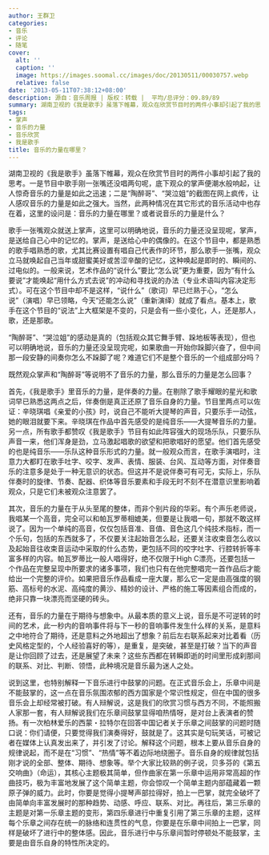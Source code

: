 ```yaml
---
author: 王群卫
categories:
- 音乐
- 评论
- 随笔
cover:
  alt: ''
  caption: ''
  image: https://images.soomal.cc/images/doc/20130511/00030757.webp
  relative: false
date: '2013-05-11T07:38:12+08:00'
description: 源自：音乐周报 | 版权：转载 |  平均/总评分：09.89/89
summary: 湖南卫视的《我是歌手》虽落下帷幕，观众在欣赏节目时的两件小事却引起了我的思考。一是节目中歌手刚一张嘴还没唱两句呢，底下观众的掌声便潮水般响起，让人惊奇音乐的力量是如此之迅速；二是“陶醉哥”、“哭泣姐”的截图在网上疯传，让人感叹音乐的力量是如此之强大。当然，此两种情况在其它形式的音乐活动中也存在着……
tags:
- 掌声
- 音乐的力量
- 音乐欣赏
- 我是歌手
title: 音乐的力量在哪里？
---
```


湖南卫视的《我是歌手》虽落下帷幕，观众在欣赏节目时的两件小事却引起了我的思考。一是节目中歌手刚一张嘴还没唱两句呢，底下观众的掌声便潮水般响起，让人惊奇音乐的力量是如此之迅速；二是“陶醉哥”、“哭泣姐”的截图在网上疯传，让人感叹音乐的力量是如此之强大。当然，此两种情况在其它形式的音乐活动中也存在着，这里的设问是：音乐的力量在哪里？或者说音乐的力量是什么？

歌手一张嘴观众就送上掌声，这里可以明确地说，音乐的力量还没呈现呢，掌声，是送给自己心中的记忆的。掌声，是送给心中的偶像的。在这个节目中，都是熟悉的歌手唱熟悉的歌，尤其比赛设置有唱自己代表作的环节，那么歌手一张嘴，观众立马就唤起自己当年或甜蜜美好或苦涩辛酸的记忆，这种唤起是即时的、瞬间的、过电似的。一般来说，艺术作品的“说什么”要比“怎么说”更为重要，因为“有什么要说”才能唤起“用什么方式去说”的冲动和寻找说的办法（专业术语叫内容决定形式）。可在这个节目中却不是这样，“说什么”（歌词）早已烂熟于心，“怎么说”（演唱）早已领略，今天“还能怎么说”（重新演绎）就成了看点。基本上，歌手在这个节目的“说法”上大框架是不变的，只是会有一些小变化，人，还是那人，歌，还是那歌。

“陶醉哥”、“哭泣姐”的感动是真的（包括观众其它舞手臂、跺地板等表现），但也可以明确地说，音乐的力量还没呈现完呢，如果歌曲一开始你跺脚兴奋了，但中间那一段安静的间奏你怎么不跺脚了呢？难道它们不是整个音乐的一个组成部分吗？

既然观众掌声和“陶醉哥”等说明不了音乐的力量，那么音乐的力量是怎么回事？

首先，《我是歌手》里音乐的力量，是伴奏的力量。在剔除了歌手耀眼的星光和歌词早已熟悉这两点之后，伴奏倒是真正还原了音乐自身的力量。节目里两点可以佐证：辛晓琪唱《亲爱的小孩》时，说自己不能听大提琴的声音，只要乐手一动弦，她的眼泪就要下来。辛晓琪在作品中首先感受的是纯音乐――大提琴音乐的力量。另一点，所有歌手都赞叹《我是歌手》节目有如此阵容强大的现场乐队，只要乐队声音一来，他们浑身是劲，立马激起唱歌的欲望和把歌唱好的愿望。他们首先感受的也是纯音乐――乐队这种音乐形式的力量。就一般观众而言，在歌手演唱时，注意力大都盯在歌手吐字、咬字、发声、表情、服装、台风、互动等方面，对伴奏音乐的注意多是处于一种无意识的状态。但这并不是说伴奏可有可无，实际上，乐队伴奏时的旋律、节奏、配器、织体等音乐要素和手段无时不刻不在潜意识里影响着观众，只是它们未被观众注意罢了。

其次，音乐的力量在于从头至尾的整体，而非个别片段的华彩。有个声乐老师说，我唱某一个高音，完全可以和帕瓦罗蒂相媲美，但要是让我唱一句，那就不敢这样说了。因为一个单纯的高音，仅仅包括音准、音值、音色这几个纯技术指标，而一个乐句，包括的东西就多了，不仅要关注起始音怎么起，还要关注收束音怎么收以及起始音往收束音运动中采取的什么态势，更包括不同的咬字吐字、行腔转折等丰富多样的内容。帕瓦罗蒂比一般人唱得好，绝不仅限于High C漂亮，还要包括一个作品在完整呈现中所要求的诸多事项，我们也只有在他完整唱完一首作品后才能给出一个完整的评价。如果把音乐作品看成一座大厦，那么它一定是由高强度的钢筋、高标号的水泥、高纯度的黄沙、精妙的设计、严格的施工等因素组合而成的，绝非只靠一块漂亮而坚硬的砖头。

还有，音乐的力量在于期待与想象中。从最本质的意义上说，音乐是不可逆转的时间的艺术，此一秒内的音响事件将与下一秒的音响事件发生什么样的关系，是意料之中地符合了期待，还是意料之外地超出了想象？前后左右联系起来对比着看（历史风格定型的，个人经验喜好的等），是重复，是突破，甚至是打破？当下的声音是让你回顾了过去，还是展望了未来？这些东西都在转瞬即逝的时间里形成刹那间的联系、对比、判断、领悟，此种境况是音乐最为迷人之处。

说到这里，也特别解释一下音乐进行中鼓掌的问题。在正式音乐会上，乐章中间是不能鼓掌的，这一点在音乐氛围浓郁的西方国家是个常识性规定，但在中国的很多音乐会上却经常被打破。有人辩解说，这是我们的欣赏习惯与西方不同，不能照搬人家那一套，有人辩解说我们在乐章间鼓掌显得咱热情呀，是对台上表演者的赞扬。有一次柏林爱乐的西蒙・拉特尔在回答中国记者关于乐章之间鼓掌的问题时随口说：你们请便，只要觉得我们演奏得好，鼓就是了。这其实是句玩笑话，可被记者在媒体上认真发出来了，并引发了讨论。解释这个问题，根本上要从音乐自身的规律说起，而不是在“习惯”、“热情”等不着边际地绕圈子。音乐自身的规律就包括刚才说的全部、整体、期待、想象等。举个大家比较熟的例子说，贝多芬的《第五交响曲》（命运），其核心主题极其简单，但作曲家在第一乐章中运用非常高超的作曲技巧，极为丰富地发展了这个简单主题，你会惊叹一个简单主题内部蕴藏着一颗原子弹的威力。此时，你要是觉得小提琴声部拉得好，拍上一巴掌，就完全破坏了由简单向丰富发展时的那种趋势、动感、呼应、联系、对比。再往后，第三乐章的主题是对第一乐章主题的变形，第四乐章进行中重复引用了第三乐章的主题，这样每个乐章之间存在统一的脉络和连贯性的气息，你要是在乐章中间拍上一巴掌，同样是破坏了进行中的整体感。因此，音乐进行中与乐章间暂时停顿处不能鼓掌，主要是由音乐自身的特性所决定的。